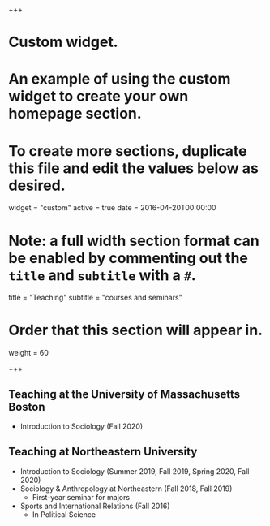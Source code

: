 +++
# Custom widget.
# An example of using the custom widget to create your own homepage section.
# To create more sections, duplicate this file and edit the values below as desired.
widget = "custom"
active = true
date = 2016-04-20T00:00:00

# Note: a full width section format can be enabled by commenting out the `title` and `subtitle` with a `#`.
title = "Teaching"
subtitle = "courses and seminars"

# Order that this section will appear in.
weight = 60

+++
## Teaching at the University of Massachusetts Boston
- Introduction to Sociology (Fall 2020)

## Teaching at Northeastern University

- Introduction to Sociology (Summer 2019, Fall 2019, Spring 2020, Fall 2020)
- Sociology & Anthropology at Northeastern (Fall 2018, Fall 2019)
  - First-year seminar for majors
- Sports and International Relations (Fall 2016)
  - In Political Science

